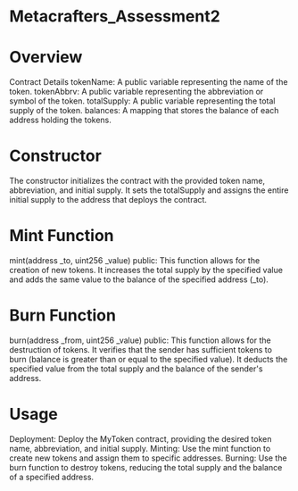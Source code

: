 # Metacrafters_Assessment2
# Overview
Contract Details
tokenName: A public variable representing the name of the token.
tokenAbbrv: A public variable representing the abbreviation or symbol of the token.
totalSupply: A public variable representing the total supply of the token.
balances: A mapping that stores the balance of each address holding the tokens.
 # Constructor
The constructor initializes the contract with the provided token name, abbreviation, and initial supply.
It sets the totalSupply and assigns the entire initial supply to the address that deploys the contract.
 # Mint Function
mint(address _to, uint256 _value) public: This function allows for the creation of new tokens.
It increases the total supply by the specified value and adds the same value to the balance of the specified address (_to).
# Burn Function
burn(address _from, uint256 _value) public: This function allows for the destruction of tokens.
It verifies that the sender has sufficient tokens to burn (balance is greater than or equal to the specified value).
It deducts the specified value from the total supply and the balance of the sender's address.
# Usage
Deployment: Deploy the MyToken contract, providing the desired token name, abbreviation, and initial supply.
Minting: Use the mint function to create new tokens and assign them to specific addresses.
Burning: Use the burn function to destroy tokens, reducing the total supply and the balance of a specified address.

